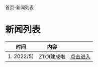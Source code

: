 首页-新闻列表

# 新闻列表

| 时间         | 内容      |                     |
|:----------:|:-------:| ------------------- |
| 1. 2022/5) | ZTOI建成啦 | [点击进入](\ZTOI-j-c-l) |


